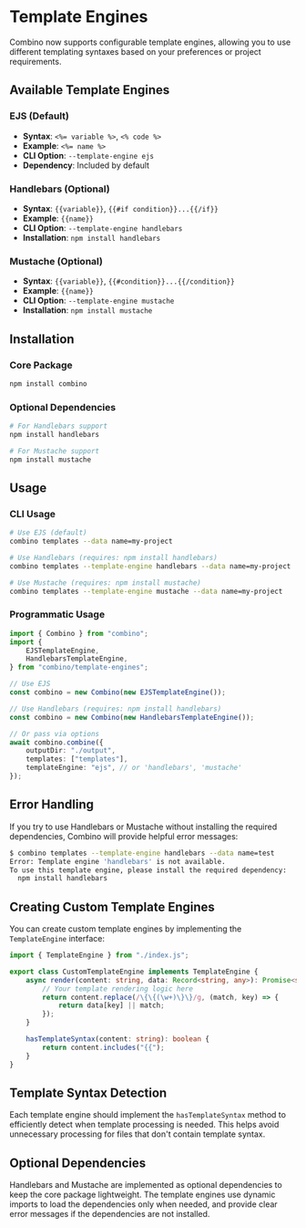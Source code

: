 # Template Engines

Combino now supports configurable template engines, allowing you to use different templating syntaxes based on your preferences or project requirements.

## Available Template Engines

### EJS (Default)

- **Syntax**: `<%= variable %>`, `<% code %>`
- **Example**: `<%= name %>`
- **CLI Option**: `--template-engine ejs`
- **Dependency**: Included by default

### Handlebars (Optional)

- **Syntax**: `{{variable}}`, `{{#if condition}}...{{/if}}`
- **Example**: `{{name}}`
- **CLI Option**: `--template-engine handlebars`
- **Installation**: `npm install handlebars`

### Mustache (Optional)

- **Syntax**: `{{variable}}`, `{{#condition}}...{{/condition}}`
- **Example**: `{{name}}`
- **CLI Option**: `--template-engine mustache`
- **Installation**: `npm install mustache`

## Installation

### Core Package

```bash
npm install combino
```

### Optional Dependencies

```bash
# For Handlebars support
npm install handlebars

# For Mustache support
npm install mustache
```

## Usage

### CLI Usage

```bash
# Use EJS (default)
combino templates --data name=my-project

# Use Handlebars (requires: npm install handlebars)
combino templates --template-engine handlebars --data name=my-project

# Use Mustache (requires: npm install mustache)
combino templates --template-engine mustache --data name=my-project
```

### Programmatic Usage

```typescript
import { Combino } from "combino";
import {
    EJSTemplateEngine,
    HandlebarsTemplateEngine,
} from "combino/template-engines";

// Use EJS
const combino = new Combino(new EJSTemplateEngine());

// Use Handlebars (requires: npm install handlebars)
const combino = new Combino(new HandlebarsTemplateEngine());

// Or pass via options
await combino.combine({
    outputDir: "./output",
    templates: ["templates"],
    templateEngine: "ejs", // or 'handlebars', 'mustache'
});
```

## Error Handling

If you try to use Handlebars or Mustache without installing the required dependencies, Combino will provide helpful error messages:

```bash
$ combino templates --template-engine handlebars --data name=test
Error: Template engine 'handlebars' is not available.
To use this template engine, please install the required dependency:
  npm install handlebars
```

## Creating Custom Template Engines

You can create custom template engines by implementing the `TemplateEngine` interface:

```typescript
import { TemplateEngine } from "./index.js";

export class CustomTemplateEngine implements TemplateEngine {
    async render(content: string, data: Record<string, any>): Promise<string> {
        // Your template rendering logic here
        return content.replace(/\{\{(\w+)\}\}/g, (match, key) => {
            return data[key] || match;
        });
    }

    hasTemplateSyntax(content: string): boolean {
        return content.includes("{{");
    }
}
```

## Template Syntax Detection

Each template engine should implement the `hasTemplateSyntax` method to efficiently detect when template processing is needed. This helps avoid unnecessary processing for files that don't contain template syntax.

## Optional Dependencies

Handlebars and Mustache are implemented as optional dependencies to keep the core package lightweight. The template engines use dynamic imports to load the dependencies only when needed, and provide clear error messages if the dependencies are not installed.
